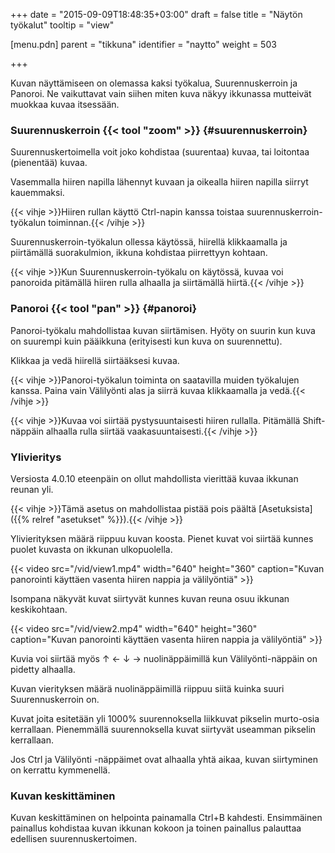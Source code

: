 +++
date = "2015-09-09T18:48:35+03:00"
draft = false
title = "Näytön työkalut"
tooltip = "view"

[menu.pdn]
    parent = "tikkuna"
    identifier = "naytto"
    weight = 503

+++

Kuvan näyttämiseen on olemassa kaksi työkalua, Suurennuskerroin ja Panoroi. Ne vaikuttavat vain siihen miten kuva näkyy
ikkunassa mutteivät muokkaa kuvaa itsessään.

### Suurennuskerroin {{< tool "zoom" >}} {#suurennuskerroin}

Suurennuskertoimella voit joko kohdistaa (suurentaa) kuvaa, tai loitontaa (pienentää) kuvaa.

Vasemmalla hiiren napilla lähennyt kuvaan ja oikealla hiiren napilla siirryt kauemmaksi.

{{< vihje >}}Hiiren rullan käyttö Ctrl-napin kanssa toistaa suurennuskerroin-työkalun toiminnan.{{< /vihje >}}

Suurennuskerroin-työkalun ollessa käytössä, hiirellä klikkaamalla ja piirtämällä suorakulmion, ikkuna kohdistaa piirrettyyn kohtaan.

{{< vihje >}}Kun Suurennuskerroin-työkalu on käytössä, kuvaa voi panoroida pitämällä hiiren rulla alhaalla ja siirtämällä hiirtä.{{< /vihje >}}

### Panoroi {{< tool "pan" >}} {#panoroi}

Panoroi-työkalu mahdollistaa kuvan siirtämisen. Hyöty on suurin kun kuva on suurempi kuin pääikkuna (erityisesti kun kuva on suurennettu).

Klikkaa ja vedä hiirellä siirtääksesi kuvaa.

{{< vihje >}}Panoroi-työkalun toiminta on saatavilla muiden työkalujen kanssa. Paina vain Välilyönti alas ja siirrä kuvaa klikkaamalla ja vedä.{{< /vihje >}}

{{< vihje >}}Kuvaa voi siirtää pystysuuntaisesti hiiren rullalla. Pitämällä Shift-näppäin alhaalla rulla siirtää vaakasuuntaisesti.{{< /vihje >}}

### Ylivieritys

Versiosta 4.0.10 eteenpäin on ollut mahdollista vierittää kuvaa ikkunan reunan yli.

{{< vihje >}}Tämä asetus on mahdollistaa pistää pois päältä [Asetuksista]({{% relref "asetukset" %}}).{{< /vihje >}}

Ylivierityksen määrä riippuu kuvan koosta. Pienet kuvat voi siirtää kunnes puolet kuvasta on ikkunan ulkopuolella.

{{< video src="/vid/view1.mp4" width="640" height="360" caption="Kuvan panorointi käyttäen vasenta hiiren nappia ja välilyöntiä" >}}

Isompana näkyvät kuvat siirtyvät kunnes kuvan reuna osuu ikkunan keskikohtaan.

{{< video src="/vid/view2.mp4" width="640" height="360" caption="Kuvan panorointi käyttäen vasenta hiiren nappia ja välilyöntiä" >}}

Kuvia voi siirtää myös ↑ ← ↓ → nuolinäppäimillä kun Välilyönti-näppäin on pidetty alhaalla.

Kuvan vierityksen määrä nuolinäppäimillä riippuu siitä kuinka suuri Suurennuskerroin on.

Kuvat joita esitetään yli 1000% suurennoksella liikkuvat pikselin murto-osia kerrallaan. Pienemmällä suurennoksella kuvat
siirtyvät useamman pikselin kerrallaan.

Jos Ctrl ja Välilyönti -näppäimet ovat alhaalla yhtä aikaa, kuvan siirtyminen on kerrattu kymmenellä.

### Kuvan keskittäminen

Kuvan keskittäminen on helpointa painamalla Ctrl+B kahdesti. Ensimmäinen painallus kohdistaa kuvan ikkunan kokoon ja toinen
painallus palauttaa edellisen suurennuskertoimen.
